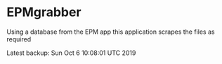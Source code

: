 # EPMgrabber
Using a database from the EPM app this application scrapes the files as required


Latest backup: Sun Oct 6 10:08:01 UTC 2019
